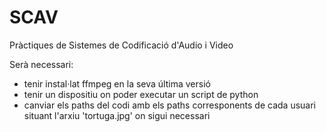 # SCAV
Pràctiques de Sistemes de Codificació d'Audio i Video

Serà necessari:
- tenir instal·lat ffmpeg en la seva última versió
- tenir un dispositiu on poder executar un script de python
- canviar els paths del codi amb els paths corresponents de cada usuari situant l'arxiu 'tortuga.jpg' on sigui necessari
